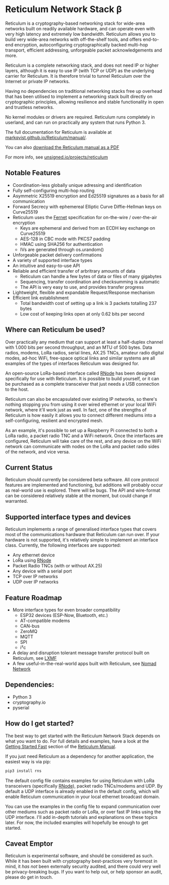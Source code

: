Reticulum Network Stack β
==========

Reticulum is a cryptography-based networking stack for wide-area networks built on readily available hardware, and can operate even with very high latency and extremely low bandwidth. Reticulum allows you to build very wide-area networks with off-the-shelf tools, and offers end-to-end encryption, autoconfiguring cryptographically backed multi-hop transport, efficient addressing, unforgeable packet acknowledgements and more.

Reticulum is a complete networking stack, and does not need IP or higher layers, although it is easy to use IP (with TCP or UDP) as the underlying carrier for Reticulum. It is therefore trivial to tunnel Reticulum over the Internet or private IP networks.

Having no dependencies on traditional networking stacks free up overhead that has been utilised to implement a networking stack built directly on cryptographic principles, allowing resilience and stable functionality in open and trustless networks.

No kernel modules or drivers are required. Reticulum runs completely in userland, and can run on practically any system that runs Python 3.

The full documentation for Reticulum is available at [markqvist.github.io/Reticulum/manual/](https://markqvist.github.io/Reticulum/manual/).

You can also [download the Reticulum manual as a PDF](https://github.com/markqvist/Reticulum/raw/master/docs/Reticulum%20Manual.pdf)

For more info, see [unsigned.io/projects/reticulum](https://unsigned.io/projects/reticulum/)

## Notable Features
 - Coordination-less globally unique adressing and identification
 - Fully self-configuring multi-hop routing
 - Asymmetric X25519 encryption and Ed25519 signatures as a basis for all communication
 - Forward Secrecy with ephemereal Elliptic Curve Diffie-Hellman keys on Curve25519
 - Reticulum uses the [Fernet](https://github.com/fernet/spec/blob/master/Spec.md) specification for on-the-wire / over-the-air encryption
    - Keys are ephemeral and derived from an ECDH key exchange on Curve25519
    - AES-128 in CBC mode with PKCS7 padding
    - HMAC using SHA256 for authentication
    - IVs are generated through os.urandom()
 - Unforgeable packet delivery confirmations
 - A variety of supported interface types
 - An intuitive and easy-to-use API
 - Reliable and efficient transfer of arbritrary amounts of data
    - Reticulum can handle a few bytes of data or files of many gigabytes
    - Sequencing, transfer coordination and checksumming is automatic
    - The API is very easy to use, and provides transfer progress
 - Lightweight, flexible and expandable Request/Response mechanism
 - Efficient link establishment
    - Total bandwidth cost of setting up a link is 3 packets totalling 237 bytes
    - Low cost of keeping links open at only 0.62 bits per second

## Where can Reticulum be used?
Over practically any medium that can support at least a half-duplex channel with 1.000 bits per second throughput, and an MTU of 500 bytes. Data radios, modems, LoRa radios, serial lines, AX.25 TNCs, amateur radio digital modes, ad-hoc WiFi, free-space optical links and similar systems are all examples of the types of interfaces Reticulum was designed for.

An open-source LoRa-based interface called [RNode](https://unsigned.io/projects/rnode/) has been designed specifically for use with Reticulum. It is possible to build yourself, or it can be purchased as a complete transceiver that just needs a USB connection to the host.

Reticulum can also be encapsulated over existing IP networks, so there's nothing stopping you from using it over wired ethernet or your local WiFi network, where it'll work just as well. In fact, one of the strengths of Reticulum is how easily it allows you to connect different mediums into a self-configuring, resilient and encrypted mesh.

As an example, it's possible to set up a Raspberry Pi connected to both a LoRa radio, a packet radio TNC and a WiFi network. Once the interfaces are configured, Reticulum will take care of the rest, and any device on the WiFi network can communicate with nodes on the LoRa and packet radio sides of the network, and vice versa.

## Current Status
Reticulum should currently be considered beta software. All core protocol features are implemented and functioning, but additions will probably occur as real-world use is explored. There will be bugs. The API and wire-format can be considered relatively stable at the moment, but could change if warranted.

## Supported interface types and devices

Reticulum implements a range of generalised interface types that covers most of the communications hardware that Reticulum can run over. If your hardware is not supported, it's relatively simple to implement an interface class. Currently, the following interfaces are supported:

 - Any ethernet device
 - LoRa using [RNode](https://unsigned.io/projects/rnode/)
 - Packet Radio TNCs (with or without AX.25)
 - Any device with a serial port
 - TCP over IP networks
 - UDP over IP networks



## Feature Roadmap
 - More interface types for even broader compatibility
   - ESP32 devices (ESP-Now, Bluetooth, etc.)
   - AT-compatible modems
   - CAN-bus
   - ZeroMQ
   - MQTT
   - SPI
   - i²c
 - A delay and disruption tolerant message transfer protocol built on Reticulum, see [LXMF](https://github.com/markqvist/lxmf)
 - A few useful-in-the-real-world apps built with Reticulum, see [Nomad Network](https://github.com/markqvist/NomadNet)

## Dependencies:
 - Python 3
 - cryptography.io
 - pyserial

## How do I get started?
The best way to get started with the Reticulum Network Stack depends on what
you want to do. For full details and examples, have a look at the [Getting Started Fast](https://markqvist.github.io/Reticulum/manual/gettingstartedfast.html) section of the [Reticulum Manual](https://markqvist.github.io/Reticulum/manual/).

If you just need Reticulum as a dependency for another application, the easiest way is via pip:

```bash
pip3 install rns
```

The default config file contains examples for using Reticulum with LoRa transceivers (specifically [RNode](https://unsigned.io/projects/rnode/)), packet radio TNCs/modems and UDP. By default a UDP interface is already enabled in the default config, which will enable Reticulum communication in your local ethernet broadcast domain.

You can use the examples in the config file to expand communication over other mediums such as packet radio or LoRa, or over fast IP links using the UDP interface. I'll add in-depth tutorials and explanations on these topics later. For now, the included examples will hopefully be enough to get started.

## Caveat Emptor
Reticulum is experimental software, and should be considered as such. While it has been built with cryptography best-practices very foremost in mind, it _has not_ been externally security audited, and there could very well be privacy-breaking bugs. If you want to help out, or help sponsor an audit, please do get in touch.